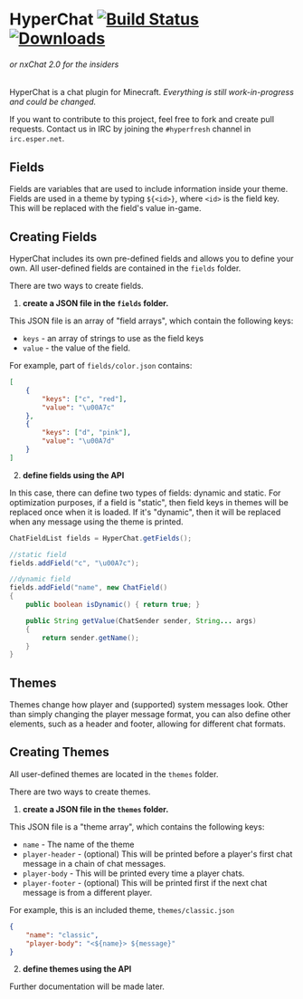 HyperChat [![Build Status](https://img.shields.io/travis/hyperfresh/mc-hyperchat.svg?style=flat-square)](https://travis-ci.org/hyperfresh/mc-hyperchat) [![Downloads](https://img.shields.io/github/downloads/atom/atom/latest/total.svg?style=flat-square)](https://github.com/hyperfresh/mc-hyperchat/releases/latest)
===
###### or nxChat 2.0 for the insiders

HyperChat is a chat plugin for Minecraft.
*Everything is still work-in-progress and could be changed.*

If you want to contribute to this project, feel free to fork and create pull requests.
Contact us in IRC by joining the `#hyperfresh` channel in `irc.esper.net`.

Fields
------
Fields are variables that are used to include information inside your theme.
Fields are used in a theme by typing `${<id>}`, where `<id>` is the field key.
This will be replaced with the field's value in-game.

Creating Fields
------
HyperChat includes its own pre-defined fields and allows you to define your own.
All user-defined fields are contained in the `fields` folder.

There are two ways to create fields.

1) **create a JSON file in the `fields` folder.**

This JSON file is an array of "field arrays", which contain the following keys:
 - `keys` - an array of strings to use as the field keys
 - `value` - the value of the field.

For example, part of `fields/color.json` contains:
```json
[
	{
		"keys": ["c", "red"],
		"value": "\u00A7c"
	},
	{
		"keys": ["d", "pink"],
		"value": "\u00A7d"
	}
]
```

2) **define fields using the API**

In this case, there can define two types of fields: dynamic and static.
For optimization purposes, if a field is "static", then field keys in themes will be replaced once when it is loaded. If it's "dynamic", then it will be replaced when any message using the theme is printed.

```java
ChatFieldList fields = HyperChat.getFields();

//static field
fields.addField("c", "\u00A7c");

//dynamic field
fields.addField("name", new ChatField()
{
	public boolean isDynamic() { return true; }

	public String getValue(ChatSender sender, String... args)
	{
		return sender.getName();
	}
}
```

Themes
------
Themes change how player and (supported) system messages look.
Other than simply changing the player message format, you can also define other elements, such as a header and footer, allowing for different chat formats.

Creating Themes
------
All user-defined themes are located in the `themes` folder.

There are two ways to create themes.

1) **create a JSON file in the `themes` folder.**

This JSON file is a "theme array", which contains the following keys:
 - `name` - The name of the theme
 - `player-header` - (optional) This will be printed before a player's first chat message in a chain of chat messages.
 - `player-body` - This will be printed every time a player chats.
 - `player-footer` - (optional) This will be printed first if the next chat message is from a different player.

For example, this is an included theme, `themes/classic.json`
```json
{
	"name": "classic",
	"player-body": "<${name}> ${message}"
}
```

2) **define themes using the API**

Further documentation will be made later.
